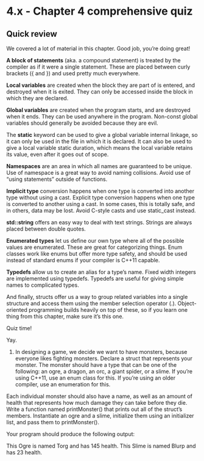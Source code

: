 
# 4.x - Chapter 4 comprehensive quiz

## Quick review

We covered a lot of material in this chapter. Good job, you’re doing great!

**A block of statements** (aka. a compound statement) is treated by the compiler as if it were a single statement. These are placed between curly brackets ({ and }) and used pretty much everywhere.

**Local variables** are created when the block they are part of is entered, and destroyed when it is exited. They can only be accessed inside the block in which they are declared.

**Global variables** are created when the program starts, and are destroyed when it ends. They can be used anywhere in the program. Non-const global variables should generally be avoided because they are evil.

The **static** keyword can be used to give a global variable internal linkage, so it can only be used in the file in which it is declared. It can also be used to give a local variable static duration, which means the local variable retains its value, even after it goes out of scope.

**Namespaces** are an area in which all names are guaranteed to be unique. Use of namespace is a great way to avoid naming collisions. Avoid use of “using statements” outside of functions.

**Implicit type** conversion happens when one type is converted into another type without using a cast. Explicit type conversion happens when one type is converted to another using a cast. In some cases, this is totally safe, and in others, data may be lost. Avoid C-style casts and use static_cast instead.

**std::string** offers an easy way to deal with text strings. Strings are always placed between double quotes.

**Enumerated types** let us define our own type where all of the possible values are enumerated. These are great for categorizing things. Enum classes work like enums but offer more type safety, and should be used instead of standard enums if your compiler is C++11 capable.

**Typedefs** allow us to create an alias for a type’s name. Fixed width integers are implemented using typedefs. Typedefs are useful for giving simple names to complicated types.

And finally, structs offer us a way to group related variables into a single structure and access them using the member selection operator (.). Object-oriented programming builds heavily on top of these, so if you learn one thing from this chapter, make sure it’s this one.

Quiz time!

Yay.

1) In designing a game, we decide we want to have monsters, because everyone likes fighting monsters. Declare a struct that represents your monster. The monster should have a type that can be one of the following: an ogre, a dragon, an orc, a giant spider, or a slime. If you’re using C++11, use an enum class for this. If you’re using an older compiler, use an enumeration for this.

Each individual monster should also have a name, as well as an amount of health that represents how much damage they can take before they die. Write a function named printMonster() that prints out all of the struct’s members. Instantiate an ogre and a slime, initialize them using an initializer list, and pass them to printMonster().

Your program should produce the following output:

This Ogre is named Torg and has 145 health.
This Slime is named Blurp and has 23 health.
